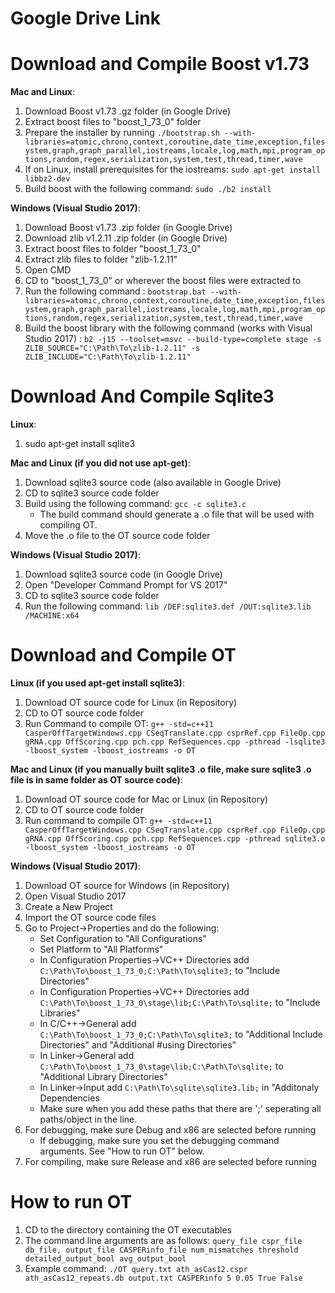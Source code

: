 # **Google Drive Link**

# **Download and Compile Boost v1.73**

**Mac and Linux**:
1. Download Boost v1.73 .gz folder (in Google Drive)
2. Extract boost files to "boost_1_73_0" folder
3. Prepare the installer by running `./bootstrap.sh --with-libraries=atomic,chrono,context,coroutine,date_time,exception,filesystem,graph,graph_parallel,iostreams,locale,log,math,mpi,program_options,random,regex,serialization,system,test,thread,timer,wave`
4. If on Linux, install prerequisites for the iostreams: `sudo apt-get install libbz2-dev`
5. Build boost with the following command: `sudo ./b2 install`

**Windows (Visual Studio 2017)**:
1. Download Boost v1.73 .zip folder (in Google Drive)
2. Download zlib v1.2.11 .zip folder (in Google Drive)
3. Extract boost files to folder "boost_1_73_0"
4. Extract zlib files to folder "zlib-1.2.11"
5. Open CMD
6. CD to "boost_1_73_0" or wherever the boost files were extracted to
7. Run the following command : `bootstrap.bat --with-libraries=atomic,chrono,context,coroutine,date_time,exception,filesystem,graph,graph_parallel,iostreams,locale,log,math,mpi,program_options,random,regex,serialization,system,test,thread,timer,wave`
8. Build the boost library with the following command (works with Visual Studio 2017) :  `b2 -j15 --toolset=msvc --build-type=complete stage -s ZLIB_SOURCE="C:\Path\To\zlib-1.2.11" -s ZLIB_INCLUDE="C:\Path\To\zlib-1.2.11"`


# **Download And Compile Sqlite3**
**Linux**: 
1. sudo apt-get install sqlite3

**Mac and Linux (if you did not use apt-get)**:
1. Download sqlite3 source code (also available in Google Drive)
2. CD to sqlite3 source code folder
3. Build using the following command: `gcc -c sqlite3.c`
	* The build command should generate a .o file that will be used with compiling OT.
4. Move the .o file to the OT source code folder

**Windows (Visual Studio 2017)**:
1. Download sqlite3 source code (in Google Drive)
2. Open "Developer Command Prompt for VS 2017"
3. CD to sqlite3 source code folder
4. Run the following command: `lib /DEF:sqlite3.def /OUT:sqlite3.lib /MACHINE:x64`

# **Download and Compile OT**
**Linux (if you used apt-get install sqlite3)**:
1. Download OT source code for Linux (in Repository)
2. CD to OT source code folder
3. Run Command to compile OT: `g++ -std=c++11 CasperOffTargetWindows.cpp CSeqTranslate.cpp csprRef.cpp FileOp.cpp gRNA.cpp OffScoring.cpp pch.cpp RefSequences.cpp -pthread -lsqlite3 -lboost_system -lboost_iostreams -o OT`

**Mac and Linux (if you manually built sqlite3 .o file, make sure sqlite3 .o file is in same folder as OT source code)**:
1. Download OT source code for Mac or Linux (in Repository)
2. CD to OT source code folder
3. Run command to compile OT: `g++ -std=c++11 CasperOffTargetWindows.cpp CSeqTranslate.cpp csprRef.cpp FileOp.cpp gRNA.cpp OffScoring.cpp pch.cpp RefSequences.cpp -pthread sqlite3.o -lboost_system -lboost_iostreams -o OT`

**Windows (Visual Studio 2017)**:
1. Download OT source for Windows (in Repository)
2. Open Visual Studio 2017
3. Create a New Project
4. Import the OT source code files
5. Go to Project->Properties and do the following:
	* Set Configuration to "All Configurations"
	* Set Platform to "All Platforms"
	* In Configuration Properties->VC++ Directories add `C:\Path\To\boost_1_73_0;C:\Path\To\sqlite3;` to "Include Directories"
	* In Configuration Properties->VC++ Directories add `C:\Path\To\boost_1_73_0\stage\lib;C:\Path\To\sqlite;` to "Include Libraries"
	* In C/C++->General add `C:\Path\To\boost_1_73_0;C:\Path\To\sqlite3;` to "Additional Include Directories" and "Additional #using Directories"
	* In Linker->General add `C:\Path\To\boost_1_73_0\stage\lib;C:\Path\To\sqlite;` to "Additional Library Directories"
	* In Linker->Input add `C:\Path\To\sqlite\sqlite3.lib;` in "Additonaly Dependencies
	* Make sure when you add these paths that there are ';' seperating all paths/object in the line.
6. For debugging, make sure Debug and x86 are selected before running
	* If debugging, make sure you set the debugging command arguments. See "How to run OT" below.
7. For compiling, make sure Release and x86 are selected before running
	

# **How to run OT**
1. CD to the directory containing the OT executables
2. The command line arguments are as follows: `query_file cspr_file db_file, output_file CASPERinfo_file num_mismatches threshold detailed_output_bool avg_output_bool`
3. Example command: `./OT query.txt ath_asCas12.cspr ath_asCas12_repeats.db output.txt CASPERinfo 5 0.05 True False`
